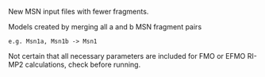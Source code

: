 New MSN input files with fewer fragments.

Models created by merging all a and b MSN fragment pairs

	e.g. Msn1a, Msn1b -> Msn1

Not certain that all necessary parameters are included for FMO or EFMO RI-MP2 calculations, check before running.
